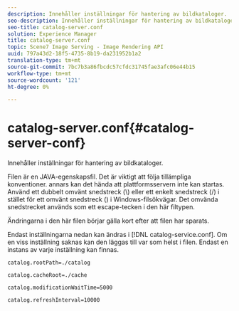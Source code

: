 ```yaml
---
description: Innehåller inställningar för hantering av bildkataloger.
seo-description: Innehåller inställningar för hantering av bildkataloger.
seo-title: catalog-server.conf
solution: Experience Manager
title: catalog-server.conf
topic: Scene7 Image Serving - Image Rendering API
uuid: 797a43d2-18f5-4735-8b19-da231952b1a2
translation-type: tm+mt
source-git-commit: 7bc7b3a86fbcdc57cfdc31745fae3afc06e44b15
workflow-type: tm+mt
source-wordcount: '121'
ht-degree: 0%

---
```



# catalog-server.conf{#catalog-server-conf}

Innehåller inställningar för hantering av bildkataloger.

Filen är en JAVA-egenskapsfil. Det är viktigt att följa tillämpliga konventioner. annars kan det hända att plattformsservern inte kan startas. Använd ett dubbelt omvänt snedstreck (\\) eller ett enkelt snedstreck (/) i stället för ett omvänt snedstreck (\) i Windows-filsökvägar. Det omvända snedstrecket används som ett escape-tecken i den här filtypen.

Ändringarna i den här filen börjar gälla kort efter att filen har sparats.

Endast inställningarna nedan kan ändras i [!DNL catalog-service.conf]. Om en viss inställning saknas kan den läggas till var som helst i filen. Endast en instans av varje inställning kan finnas.

`catalog.rootPath=./catalog`

`catalog.cacheRoot=./cache`

`catalog.modificationWaitTime=5000`

`catalog.refreshInterval=10000`
